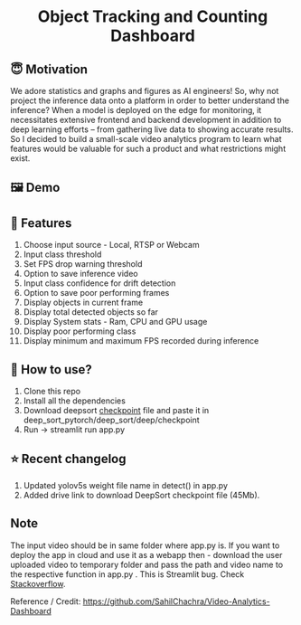 <h1 align="center">Object Tracking and Counting Dashboard</h1>

## :innocent: Motivation
We adore statistics and graphs and figures as AI engineers! So, why not project the inference data onto a platform in order to better understand the inference? When a model is deployed on the edge for monitoring, it necessitates extensive frontend and backend development in addition to deep learning efforts – from gathering live data to showing accurate results. So I decided to build a small-scale video analytics program to learn what features would be valuable for such a product and what restrictions might exist.

## :framed_picture: Demo


## :key: Features

<ol>
    <li>Choose input source - Local, RTSP or Webcam</li>
    <li>Input class threshold</li>
    <li>Set FPS drop warning threshold</li>
    <li>Option to save inference video</li>
    <li>Input class confidence for drift detection</li>
    <li>Option to save poor performing frames</li>
    <li>Display objects in current frame</li>
    <li>Display total detected objects so far</li>
    <li>Display System stats - Ram, CPU and GPU usage</li>
    <li>Display poor performing class</li>
    <li>Display minimum and maximum FPS recorded during inference</li>
</ol> 

## :dizzy: How to use?
<ol>
    <li>Clone this repo</li>
    <li>Install all the dependencies</li>
    <li>Download deepsort <a href="https://drive.google.com/drive/folders/1xhG0kRH1EX5B9_Iz8gQJb7UNnn_riXi6">checkpoint</a> file and paste it in deep_sort_pytorch/deep_sort/deep/checkpoint</li>
    <li>Run -> streamlit run app.py</li>
</ol>

## :star: Recent changelog
<ol>
    <li>Updated yolov5s weight file name in detect() in app.py</li>
    <li>Added drive link to download DeepSort checkpoint file (45Mb).</li>
</ol>

## Note
The input video should be in same folder where app.py is. If you want to deploy the app in cloud and use it as a webapp then - download the user uploaded video to temporary folder and pass the path and video name to the respective function in app.py . This is Streamlit bug. Check <a href="https://stackoverflow.com/questions/65612750/how-can-i-specify-the-exact-folder-in-streamlit-for-the-uploaded-file-to-be-save">Stackoverflow</a>.

Reference / Credit: https://github.com/SahilChachra/Video-Analytics-Dashboard

